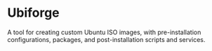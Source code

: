 # Ubiforge
A tool for creating custom Ubuntu ISO images, with pre-installation configurations, packages, and post-installation scripts and services.
